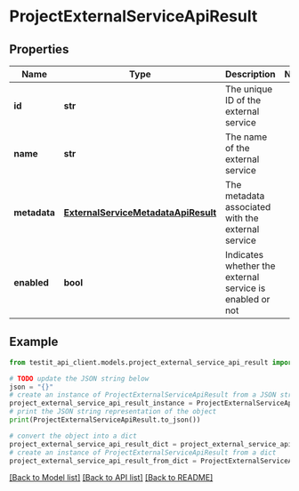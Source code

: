 # ProjectExternalServiceApiResult


## Properties

Name | Type | Description | Notes
------------ | ------------- | ------------- | -------------
**id** | **str** | The unique ID of the external service | 
**name** | **str** | The name of the external service | 
**metadata** | [**ExternalServiceMetadataApiResult**](ExternalServiceMetadataApiResult.md) | The metadata associated with the external service | 
**enabled** | **bool** | Indicates whether the external service is enabled or not | 

## Example

```python
from testit_api_client.models.project_external_service_api_result import ProjectExternalServiceApiResult

# TODO update the JSON string below
json = "{}"
# create an instance of ProjectExternalServiceApiResult from a JSON string
project_external_service_api_result_instance = ProjectExternalServiceApiResult.from_json(json)
# print the JSON string representation of the object
print(ProjectExternalServiceApiResult.to_json())

# convert the object into a dict
project_external_service_api_result_dict = project_external_service_api_result_instance.to_dict()
# create an instance of ProjectExternalServiceApiResult from a dict
project_external_service_api_result_from_dict = ProjectExternalServiceApiResult.from_dict(project_external_service_api_result_dict)
```
[[Back to Model list]](../README.md#documentation-for-models) [[Back to API list]](../README.md#documentation-for-api-endpoints) [[Back to README]](../README.md)


